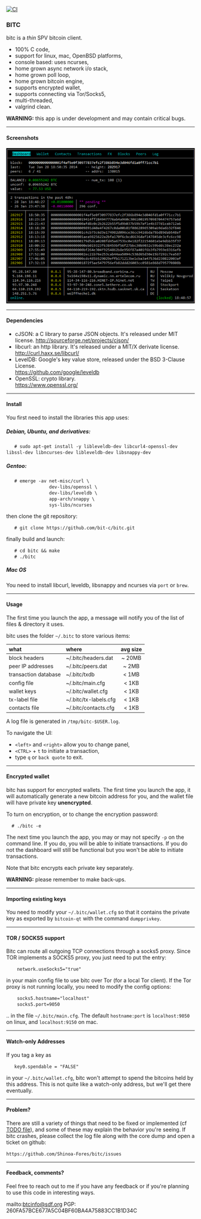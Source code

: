 [![CI](https://github.com/Shinoa-Fores/bitc/actions/workflows/ci.yml/badge.svg)](https://github.com/Shinoa-Fores/bitc/actions/workflows/ci.yml)

### BITC

bitc is a *thin* SPV bitcoin client.
* 100% C code,
* support for linux, mac, OpenBSD platforms,
* console based: uses ncurses,
* home grown async network i/o stack,
* home grown poll loop,
* home grown bitcoin engine,
* supports encrypted wallet,
* supports connecting via Tor/Socks5,
* multi-threaded,
* valgrind clean.

**WARNING:** this app is under development and may contain critical bugs.

---

#### Screenshots

![dashboard](img/dashboard.png)

---

#### Dependencies

 - cJSON: a C library to parse JSON objects. It's released under MIT license.
        http://sourceforge.net/projects/cjson/
 - libcurl: an http library. It's released under a MIT/X derivate license.  
	http://curl.haxx.se/libcurl/
 - LevelDB: Google's key value store, released under the BSD 3-Clause License.  
	https://github.com/google/leveldb
 - OpenSSL: crypto library.  
        https://www.openssl.org/

---

#### Install

You first need to install the libraries this app uses:

##### Debian, Ubuntu, and derivatives:
```
   # sudo apt-get install -y libleveldb-dev libcurl4-openssl-dev libssl-dev libncurses-dev libleveldb-dev libsnappy-dev
```

##### Gentoo:
```
   # emerge -av net-misc/curl \
                dev-libs/openssl \
                dev-libs/leveldb \ 
                app-arch/snappy \
                sys-libs/ncurses
```

then clone the git repository:
```
   # git clone https://github.com/bit-c/bitc.git
```

finally build and launch:
```
   # cd bitc && make
   # ./bitc
```

##### Mac OS

  You need to install libcurl, leveldb, libsnappy and ncurses via `port` or `brew`.

---

#### Usage

The first time you launch the app, a message will notify you
of the list of files & directory it uses.

bitc uses the folder `~/.bitc` to store various items:

|    what              |    where                | avg size |
|:---------------------|:------------------------|:--------:|
| block headers        | ~/.bitc/headers.dat     | ~ 20MB   |
| peer IP addresses    | ~/.bitc/peers.dat       |  ~ 2MB   |
| transaction database | ~/.bitc/txdb            |  < 1MB   |
| config file          | ~/.bitc/main.cfg        |  < 1KB   |
| wallet keys          | ~/.bitc/wallet.cfg      |  < 1KB   |
| tx-label file        | ~/.bitc/tx-labels.cfg   |  < 1KB   |
| contacts file        | ~/.bitc/contacts.cfg    |  < 1KB   |


A log file is generated in `/tmp/bitc-$USER.log`.

To navigate the UI:
 - `<left>` and `<right>` allow you to change panel,
 - `<CTRL>` + `t` to initiate a transaction,
 - type `q` or `back quote` to exit.

---

#### Encrypted wallet

bitc has support for encrypted wallets. The first time you launch the app, it will
automatically generate a new bitcoin address for you, and the wallet file will
have private key **unencrypted**.

To turn on encryption, or to change the encryption password:
```
  # ./bitc -e
```

The next time you launch the app, you may or may not specify `-p` on
the command line. If you do, you will be able to initiate transactions. If you
do not the dashboard will still be functional but you won't be able to
initiate transactions.

Note that bitc encrypts each private key separately.

**WARNING:** please remember to make back-ups.

---

#### Importing existing keys

You need to modify your `~/.bitc/wallet.cfg` so that it contains the private
key as exported by `bitcoin-qt` with the command `dumpprivkey`.

---

#### TOR / SOCKS5 support

Bitc can route all outgoing TCP connections through a socks5 proxy. Since TOR
implements a SOCKS5 proxy, you just need to put the entry:
```
	network.useSocks5="true"
```
in your main config file to use bitc over Tor (for a local Tor client). If the
Tor proxy is not running locally, you need to modify the config options:
```
 	socks5.hostname="localhost"
	socks5.port=9050
```
.. in the file `~/.bitc/main.cfg`. The default `hostname:port` is
`localhost:9050` on linux, and `localhost:9150` on mac.

---

#### Watch-only Addresses

If you tag a key as
```
   key0.spendable = "FALSE"
```
in your `~/.bitc/wallet.cfg`, bitc won't attempt to spend the bitcoins held by
this address. This is not quite like a watch-only address, but we'll get there
eventually.

---

#### Problem?

There are still a variety of things that need to be fixed or implemented (cf [TODO
file](TODO.md)), and some of these may explain the behavior you're seeing.  If bitc
crashes, please collect the log file along with the core dump and open a ticket
on github:  

	https://github.com/Shinoa-Fores/bitc/issues

---

#### Feedback, comments?

Feel free to reach out to me if you have any feedback or if you're planning to
use this code in interesting ways.

   mailto:btcinfo@sdf.org
   PGP: 260FA57BCE677A5C04BF60BA4A75883CC1B1D34C
